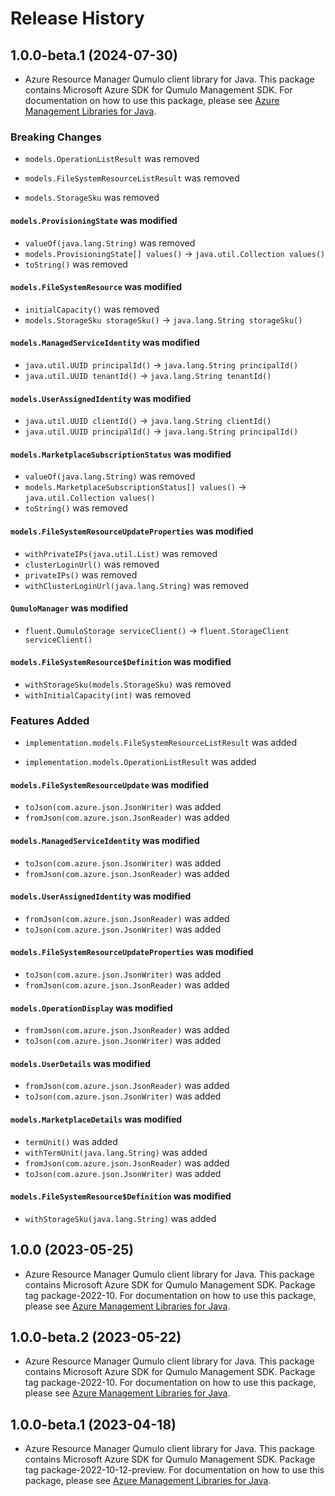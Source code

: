 # Release History

## 1.0.0-beta.1 (2024-07-30)

- Azure Resource Manager Qumulo client library for Java. This package contains Microsoft Azure SDK for Qumulo Management SDK. For documentation on how to use this package, please see [Azure Management Libraries for Java](https://aka.ms/azsdk/java/mgmt).

### Breaking Changes

* `models.OperationListResult` was removed

* `models.FileSystemResourceListResult` was removed

* `models.StorageSku` was removed

#### `models.ProvisioningState` was modified

* `valueOf(java.lang.String)` was removed
* `models.ProvisioningState[] values()` -> `java.util.Collection values()`
* `toString()` was removed

#### `models.FileSystemResource` was modified

* `initialCapacity()` was removed
* `models.StorageSku storageSku()` -> `java.lang.String storageSku()`

#### `models.ManagedServiceIdentity` was modified

* `java.util.UUID principalId()` -> `java.lang.String principalId()`
* `java.util.UUID tenantId()` -> `java.lang.String tenantId()`

#### `models.UserAssignedIdentity` was modified

* `java.util.UUID clientId()` -> `java.lang.String clientId()`
* `java.util.UUID principalId()` -> `java.lang.String principalId()`

#### `models.MarketplaceSubscriptionStatus` was modified

* `valueOf(java.lang.String)` was removed
* `models.MarketplaceSubscriptionStatus[] values()` -> `java.util.Collection values()`
* `toString()` was removed

#### `models.FileSystemResourceUpdateProperties` was modified

* `withPrivateIPs(java.util.List)` was removed
* `clusterLoginUrl()` was removed
* `privateIPs()` was removed
* `withClusterLoginUrl(java.lang.String)` was removed

#### `QumuloManager` was modified

* `fluent.QumuloStorage serviceClient()` -> `fluent.StorageClient serviceClient()`

#### `models.FileSystemResource$Definition` was modified

* `withStorageSku(models.StorageSku)` was removed
* `withInitialCapacity(int)` was removed

### Features Added

* `implementation.models.FileSystemResourceListResult` was added

* `implementation.models.OperationListResult` was added

#### `models.FileSystemResourceUpdate` was modified

* `toJson(com.azure.json.JsonWriter)` was added
* `fromJson(com.azure.json.JsonReader)` was added

#### `models.ManagedServiceIdentity` was modified

* `toJson(com.azure.json.JsonWriter)` was added
* `fromJson(com.azure.json.JsonReader)` was added

#### `models.UserAssignedIdentity` was modified

* `fromJson(com.azure.json.JsonReader)` was added
* `toJson(com.azure.json.JsonWriter)` was added

#### `models.FileSystemResourceUpdateProperties` was modified

* `toJson(com.azure.json.JsonWriter)` was added
* `fromJson(com.azure.json.JsonReader)` was added

#### `models.OperationDisplay` was modified

* `fromJson(com.azure.json.JsonReader)` was added
* `toJson(com.azure.json.JsonWriter)` was added

#### `models.UserDetails` was modified

* `fromJson(com.azure.json.JsonReader)` was added
* `toJson(com.azure.json.JsonWriter)` was added

#### `models.MarketplaceDetails` was modified

* `termUnit()` was added
* `withTermUnit(java.lang.String)` was added
* `fromJson(com.azure.json.JsonReader)` was added
* `toJson(com.azure.json.JsonWriter)` was added

#### `models.FileSystemResource$Definition` was modified

* `withStorageSku(java.lang.String)` was added

## 1.0.0 (2023-05-25)

- Azure Resource Manager Qumulo client library for Java. This package contains Microsoft Azure SDK for Qumulo Management SDK.  Package tag package-2022-10. For documentation on how to use this package, please see [Azure Management Libraries for Java](https://aka.ms/azsdk/java/mgmt).

## 1.0.0-beta.2 (2023-05-22)

- Azure Resource Manager Qumulo client library for Java. This package contains Microsoft Azure SDK for Qumulo Management SDK.  Package tag package-2022-10. For documentation on how to use this package, please see [Azure Management Libraries for Java](https://aka.ms/azsdk/java/mgmt).

## 1.0.0-beta.1 (2023-04-18)

- Azure Resource Manager Qumulo client library for Java. This package contains Microsoft Azure SDK for Qumulo Management SDK.  Package tag package-2022-10-12-preview. For documentation on how to use this package, please see [Azure Management Libraries for Java](https://aka.ms/azsdk/java/mgmt).
